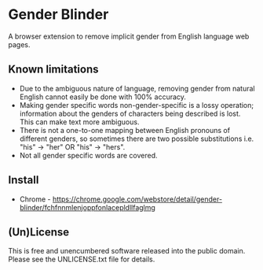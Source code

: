 # Gender Blinder

A browser extension to remove implicit gender from English language web pages.

## Known limitations

* Due to the ambiguous nature of language, removing gender from natural English cannot easily be done with 100% accuracy.
* Making gender specific words non-gender-specific is a lossy operation; information about the genders of characters being described is lost. This can make text more ambiguous. 
* There is not a one-to-one mapping between English pronouns of different genders, so sometimes there are two possible substitutions i.e. "his" -> "her" OR "his" -> "hers".
* Not all gender specific words are covered.

## Install

* Chrome - https://chrome.google.com/webstore/detail/gender-blinder/fchfnnmlenjoppfonlacepldllfaglmg

## (Un)License

This is free and unencumbered software released into the public domain.
Please see the UNLICENSE.txt file for details.
